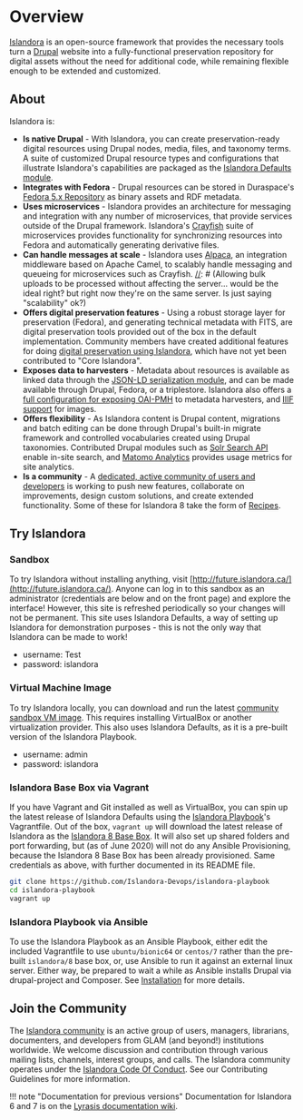 # Overview

[Islandora](https://islandora.ca) is an open-source framework that provides the necessary tools turn a [Drupal](https://www.drupal.org) website into a fully-functional preservation repository for digital assets without the need for additional code, while remaining flexible enough to be extended and customized.

## About

Islandora is:

[//]: # (We should probably replace as many of the links in this section as possible with links to within this documentation, and make it clear which are internal links and which link out.)
- **Is native Drupal** - With Islandora, you can create preservation-ready digital resources using Drupal nodes, media, files, and taxonomy terms. A suite of customized Drupal resource types and configurations that illustrate Islandora's capabilities are packaged as the [Islandora Defaults module](https://github.com/Islandora/islandora_defaults).
- **Integrates with Fedora** - Drupal resources can be stored in Duraspace's [Fedora 5.x Repository](https://wiki.duraspace.org/display/FF/Fedora+Repository+Home) as binary assets and RDF metadata.
- **Uses microservices** - Islandora provides an architecture for messaging and integration with any number of microservices, that provide services outside of the Drupal framework. Islandora's [Crayfish](https://github.com/Islandora/crayfish) suite of microservices provides functionality for synchronizing resources into Fedora and automatically generating derivative files.
- **Can handle messages at scale** - Islandora uses [Alpaca](https://github.com/Islandora/Alpaca), an integration middleware based on Apache Camel, to scalably handle messaging and queueing for microservices such as Crayfish.
[//]: # (Allowing bulk uploads to be processed without affecting the server... would be the ideal right? but right now they're on the same server. Is just saying "scalability" ok?)
- **Offers digital preservation features** - Using a robust storage layer for preservation (Fedora), and generating technical metadata with FITS, are digital preservation tools provided out of the box in the default implementation. Community members have created additional features for doing [digital preservation using Islandora](https://github.com/mjordan/digital_preservation_using_islandora), which have not yet been contributed to "Core Islandora".
- **Exposes data to harvesters** - Metadata about resources is available as linked data through the [JSON-LD serialization module](https://github.com/Islandora/jsonld), and can be made available through Drupal, Fedora, or a triplestore. Islandora also offers a [full configuration for exposing OAI-PMH](https://github.com/Islandora/islandora_defaults/tree/8.x-1.x/modules/islandora_oaipmh) to metadata harvesters, and [IIIF support](https://github.com/Islandora/islandora/tree/8.x-1.x/modules/islandora_iiif) for images.
- **Offers flexibility** - As Islandora content is Drupal content, migrations and batch editing can be done through Drupal's built-in migrate framework and controlled vocabularies created using Drupal taxonomies. Contributed Drupal modules such as [Solr Search API](https://www.drupal.org/project/search_api_solr) enable in-site search, and [Matomo Analytics](https://www.drupal.org/project/matomo) provides usage metrics for site analytics.
- **Is a community** - A [dedicated, active community of users and developers](https://groups.google.com/forum/#!forum/islandora) is working to push new features, collaborate on improvements, design custom solutions, and create extended functionality. Some of these for Islandora 8 take the form of [Recipes](https://github.com/Islandora-Labs/Islandora-Cookbook).

## Try Islandora

### Sandbox

To try Islandora without installing anything, visit [http://future.islandora.ca/](http://future.islandora.ca/). Anyone can log in to this sandbox as an administrator (credentials are below and on the front page) and explore the interface! However, this site is refreshed periodically so your changes will not be permanent. This site uses Islandora Defaults, a way of setting up Islandora for demonstration purposes - this is not the only way that Islandora can be made to work!

- username: Test
- password: islandora

### Virtual Machine Image

To try Islandora locally, you can download and run the latest [community sandbox VM image](https://islandora.ca/try). This requires installing VirtualBox or another virtualization provider. This also uses Islandora Defaults, as it is a pre-built version of the Islandora Playbook.

- username: admin
- password: islandora

### Islandora Base Box via Vagrant

If you have Vagrant and Git installed as well as VirtualBox, you can spin up the latest release of Islandora Defaults using the [Islandora Playbook](https://github.com/Islandora-Devops/islandora-playbook)'s Vagrantfile. Out of the box, `vagrant up` will download the latest release of Islandora as the [Islandora 8 Base Box](https://app.vagrantup.com/islandora/boxes/8). It will also set up shared folders and port forwarding, but (as of June 2020) will not do any Ansible Provisioning, because the Islandora 8 Base Box has been already provisioned. Same credentials as above, with further documented in its README file.

```bash
git clone https://github.com/Islandora-Devops/islandora-playbook
cd islandora-playbook
vagrant up
```

### Islandora Playbook via Ansible

To use the Islandora Playbook as an Ansible Playbook, either edit the included Vagrantfile to use `ubuntu/bionic64` or `centos/7` rather than the pre-built `islandora/8` base box, or, use Ansible to run it against an external linux server. Either way, be prepared to wait a while as Ansible installs Drupal via drupal-project and Composer. See [Installation](installation/playbook) for more details.


## Join the Community

The [Islandora community](https://islandora.ca/index.php/community) is an active group of users, managers, librarians, documenters, and developers from GLAM (and beyond!) institutions worldwide. We welcome discussion and contribution through various mailing lists, channels, interest groups, and calls. The Islandora community operates under the [Islandora Code Of Conduct](https://islandora.ca/codeofconduct). See our Contributing Guidelines for more information.



!!! note "Documentation for previous versions"
    Documentation for Islandora 6 and 7 is on the [Lyrasis documentation wiki](https://wiki.lyrasis.org/display/ISLANDORA/Start).


